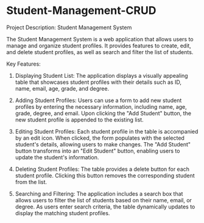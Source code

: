 # Student-Management-CRUD
Project Description: Student Management System

The Student Management System is a web application that allows users to manage and organize student profiles. It provides features to create, edit, and delete student profiles, as well as search and filter the list of students.

Key Features:

1. Displaying Student List: The application displays a visually appealing table that showcases student profiles with their details such as ID, name, email, age, grade, and degree.

2. Adding Student Profiles: Users can use a form to add new student profiles by entering the necessary information, including name, age, grade, degree, and email. Upon clicking the "Add Student" button, the new student profile is appended to the existing list.

3. Editing Student Profiles: Each student profile in the table is accompanied by an edit icon. When clicked, the form populates with the selected student's details, allowing users to make changes. The "Add Student" button transforms into an "Edit Student" button, enabling users to update the student's information.

4. Deleting Student Profiles: The table provides a delete button for each student profile. Clicking this button removes the corresponding student from the list.

5. Searching and Filtering: The application includes a search box that allows users to filter the list of students based on their name, email, or degree. As users enter search criteria, the table dynamically updates to display the matching student profiles.
